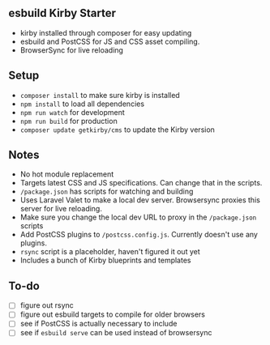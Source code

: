 ## esbuild Kirby Starter
- kirby installed through composer for easy updating
- esbuild and PostCSS for JS and CSS asset compiling.
- BrowserSync for live reloading

## Setup
- `composer install` to make sure kirby is installed
- `npm install` to load all dependencies
- `npm run watch` for development
- `npm run build` for production
- `composer update getkirby/cms` to update the Kirby version

## Notes
- No hot module replacement
- Targets latest CSS and JS specifications. Can change that in the scripts.
- `/package.json` has scripts for watching and building
- Uses Laravel Valet to make a local dev server. Browsersync proxies this server for live reloading.
- Make sure you change the local dev URL to proxy in the `/package.json` scripts
- Add PostCSS plugins to `/postcss.config.js`. Currently doesn't use any plugins.
- `rsync` script is a placeholder, haven't figured it out yet
- Includes a bunch of Kirby blueprints and templates

## To-do
- [ ] figure out rsync
- [ ] figure out esbuild targets to compile for older browsers
- [ ] see if PostCSS is actually necessary to include
- [ ] see if `esbuild serve` can be used instead of browsersync
